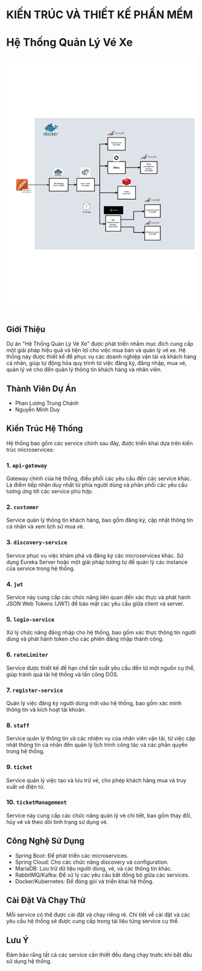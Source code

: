 
# KIẾN TRÚC VÀ THIẾT KẾ PHẦN MỀM
# Hệ Thống Quản Lý Vé Xe
![Mô hình kiến trúc hạ tầng MVC](https://github.com/trungchanh2002/BTL_KTTKPM/blob/main/images/Duy_Chanh_PP.png)

## Giới Thiệu
Dự án "Hệ Thống Quản Lý Vé Xe" được phát triển nhằm mục đích cung cấp một giải pháp hiệu quả và tiện lợi cho việc mua bán và quản lý vé xe. Hệ thống này được thiết kế để phục vụ các doanh nghiệp vận tải và khách hàng cá nhân, giúp tự động hóa quy trình từ việc đăng ký, đăng nhập, mua vé, quản lý vé cho đến quản lý thông tin khách hàng và nhân viên.

## Thành Viên Dự Án
- Phan Lương Trung Chánh
- Nguyễn Minh Duy

## Kiến Trúc Hệ Thống
Hệ thống bao gồm các service chính sau đây, được triển khai dựa trên kiến trúc microservices:

### 1. `api-gateway`
Gateway chính của hệ thống, điều phối các yêu cầu đến các service khác. Là điểm tiếp nhận duy nhất từ phía người dùng và phân phối các yêu cầu tương ứng tới các service phù hợp.

### 2. `customer`
Service quản lý thông tin khách hàng, bao gồm đăng ký, cập nhật thông tin cá nhân và xem lịch sử mua vé.

### 3. `discovery-service`
Service phục vụ việc khám phá và đăng ký các microservices khác. Sử dụng Eureka Server hoặc một giải pháp tương tự để quản lý các instance của service trong hệ thống.

### 4. `jwt`
Service này cung cấp các chức năng liên quan đến xác thực và phát hành JSON Web Tokens (JWT) để bảo mật các yêu cầu giữa client và server.

### 5. `login-service`
Xử lý chức năng đăng nhập cho hệ thống, bao gồm xác thực thông tin người dùng và phát hành token cho các phiên đăng nhập thành công.

### 6. `rateLimiter`
Service được thiết kế để hạn chế tần suất yêu cầu đến từ một nguồn cụ thể, giúp tránh quá tải hệ thống và tấn công DOS.

### 7. `register-service`
Quản lý việc đăng ký người dùng mới vào hệ thống, bao gồm xác minh thông tin và kích hoạt tài khoản.

### 8. `staff`
Service quản lý thông tin và các nhiệm vụ của nhân viên vận tải, từ việc cập nhật thông tin cá nhân đến quản lý lịch trình công tác và các phân quyền trong hệ thống.

### 9. `ticket`
Service quản lý việc tạo và lưu trữ vé, cho phép khách hàng mua và truy xuất vé điện tử.

### 10. `ticketManagement`
Service này cung cấp các chức năng quản lý vé chi tiết, bao gồm thay đổi, hủy vé và theo dõi tình trạng sử dụng vé.

## Công Nghệ Sử Dụng
- Spring Boot: Để phát triển các microservices.
- Spring Cloud: Cho các chức năng discovery và configuration.
- MariaDB: Lưu trữ dữ liệu người dùng, vé, và các thông tin khác.
- RabbitMQ/Kafka: Để xử lý các yêu cầu bất đồng bộ giữa các services.
- Docker/Kubernetes: Để đóng gói và triển khai hệ thống.

## Cài Đặt Và Chạy Thử
Mỗi service có thể được cài đặt và chạy riêng rẽ. Chi tiết về cài đặt và các yêu cầu hệ thống sẽ được cung cấp trong tài liệu từng service cụ thể.

## Lưu Ý
Đảm bảo rằng tất cả các service cần thiết đều đang chạy trước khi bắt đầu sử dụng hệ thống.
